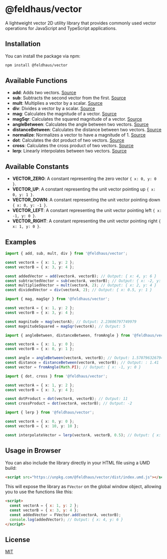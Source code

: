 # @feldhaus/vector

A lightweight vector 2D utility library that provides commonly used vector operations for JavaScript and TypeScript applications.

## Installation

You can install the package via npm:

```bash
npm install @feldhaus/vector
```

## Available Functions

- **add**: Adds two vectors. [Source](https://github.com/feldhaus/vector/blob/main/src/add.ts)
- **sub**: Subtracts the second vector from the first. [Source](https://github.com/feldhaus/vector/blob/main/src/sub.ts)
- **mult**: Multiplies a vector by a scalar. [Source](https://github.com/feldhaus/vector/blob/main/src/mult.ts)
- **div**: Divides a vector by a scalar. [Source](https://github.com/feldhaus/vector/blob/main/src/div.ts)
- **mag**: Calculates the magnitude of a vector. [Source](https://github.com/feldhaus/vector/blob/main/src/mag.ts)
- **magSqr**: Calculates the squared magnitude of a vector. [Source](https://github.com/feldhaus/vector/blob/main/src/magSqr.ts)
- **angleBetween**: Calculates the angle between two vectors. [Source](https://github.com/feldhaus/vector/blob/main/src/angleBetween.ts)
- **distanceBetween**: Calculates the distance between two vectors. [Source](https://github.com/feldhaus/vector/blob/main/src/distanceBetween.ts)
- **normalize**: Normalizes a vector to have a magnitude of 1. [Source](https://github.com/feldhaus/vector/blob/main/src/normalize.ts)
- **dot**: Calculates the dot product of two vectors. [Source](https://github.com/feldhaus/vector/blob/main/src/dot.ts)
- **cross**: Calculates the cross product of two vectors. [Source](https://github.com/feldhaus/vector/blob/main/src/cross.ts)
- **lerp**: Linearly interpolates between two vectors. [Source](https://github.com/feldhaus/vector/blob/main/src/lerp.ts)

## Available Constants

- **VECTOR_ZERO**: A constant representing the zero vector `{ x: 0, y: 0 }`.
- **VECTOR_UP**: A constant representing the unit vector pointing up `{ x: 0, y: 1 }`.
- **VECTOR_DOWN**: A constant representing the unit vector pointing down `{ x: 0, y: -1 }`.
- **VECTOR_LEFT**: A constant representing the unit vector pointing left `{ x: -1, y: 0 }`.
- **VECTOR_RIGHT**: A constant representing the unit vector pointing right `{ x: 1, y: 0 }`.

## Examples

```typescript
import { add, sub, mult, div } from '@feldhaus/vector';

const vectorA = { x: 1, y: 2 };
const vectorB = { x: 3, y: 4 };

const addedVector = add(vectorA, vectorB); // Output: { x: 4, y: 6 }
const subtractedVector = sub(vectorA, vectorB); // Output: { x: -2, y: -2 }
const multipliedVector = mult(vectorA, 2); // Output: { x: 2, y: 4 }
const dividedVector = div(vectorA, 2); // Output: { x: 0.5, y: 1 }
```

```typescript
import { mag, magSqr } from '@feldhaus/vector';

const vectorA = { x: 1, y: 2 };
const vectorB = { x: 3, y: 4 };

const magnitude = mag(vectorA); // Output: 2.23606797749979
const magnitudeSquared = magSqr(vectorA); // Output: 5
```

```typescript
import { angleBetween, distanceBetween, fromAngle } from '@feldhaus/vector';

const vectorA = { x: 1, y: 0 };
const vectorB = { x: 0, y: 1 };

const angle = angleBetween(vectorA, vectorB); // Output: 1.5707963267948966 (which is π/2 radians or 90 degrees)
const distance = distanceBetween(vectorA, vectorB); // Output: : 1.41
const vector = fromAngle(Math.PI); // Output: { x: -1, y: 0 }
```

```typescript
import { dot, cross } from '@feldhaus/vector';

const vectorA = { x: 1, y: 2 };
const vectorB = { x: 3, y: 4 };

const dotProduct = dot(vectorA, vectorB); // Output: 11
const crossProduct = dot(vectorA, vectorB); // Output: -2
```

```typescript
import { lerp } from '@feldhaus/vector';

const vectorA = { x: 0, y: 0 };
const vectorB = { x: 10, y: 10 };

const interpolateVector = lerp(vectorA, vectorB, 0.5); // Output: { x: 5, y: 5 }
```

## Usage in Browser

You can also include the library directly in your HTML file using a UMD build:

```html
<script src="https://unpkg.com/@feldhaus/vector/dist/index.umd.js"></script>
```

This will expose the library as `FVector` on the global window object, allowing you to use the functions like this:

```html
<script>
  const vectorA = { x: 1, y: 2 };
  const vectorB = { x: 3, y: 4 };
  const addedVector = FVector.add(vectorA, vectorB);
  console.log(addedVector); // Output: { x: 4, y: 6 }
</script>
```

## License

[MIT](LICENSE)
